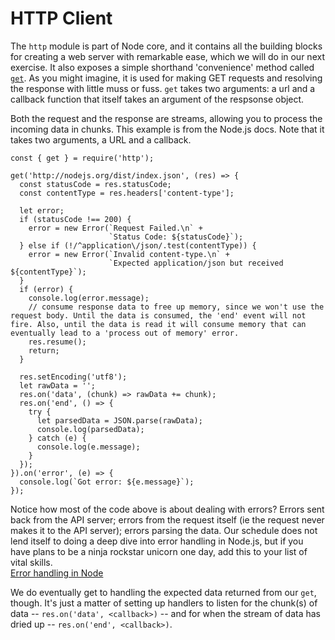 # HTTP Client
The `http` module is part of Node core, and it contains all the building blocks for creating a web server with remarkable ease, which we will do in our next exercise. It also exposes a simple shorthand 'convenience' method called [`get`][get]. As you might imagine, it is used for making GET requests and resolving the response with little muss or fuss. `get` takes two arguments: a url and a callback function that itself takes an argument of the respsonse object.

Both the request and the response are streams, allowing you to process the incoming data in chunks. This example is from the Node.js docs. Note that it takes two arguments, a URL and a callback.
```
const { get } = require('http');

get('http://nodejs.org/dist/index.json', (res) => {
  const statusCode = res.statusCode;
  const contentType = res.headers['content-type'];

  let error;
  if (statusCode !== 200) {
    error = new Error(`Request Failed.\n` +
                      `Status Code: ${statusCode}`);
  } else if (!/^application\/json/.test(contentType)) {
    error = new Error(`Invalid content-type.\n` +
                      `Expected application/json but received ${contentType}`);
  }
  if (error) {
    console.log(error.message);
    // consume response data to free up memory, since we won't use the request body. Until the data is consumed, the 'end' event will not fire. Also, until the data is read it will consume memory that can eventually lead to a 'process out of memory' error.
    res.resume();
    return;
  }

  res.setEncoding('utf8');
  let rawData = '';
  res.on('data', (chunk) => rawData += chunk);
  res.on('end', () => {
    try {
      let parsedData = JSON.parse(rawData);
      console.log(parsedData);
    } catch (e) {
      console.log(e.message);
    }
  });
}).on('error', (e) => {
  console.log(`Got error: ${e.message}`);
});
```
Notice how most of the code above is about dealing with errors? Errors sent back from the API server; errors from the request itself (ie the request never makes it to the API server); errors parsing the data. Our schedule does not lend itself to doing a deep dive into error handling in Node.js, but if you have plans to be a ninja rockstar unicorn one day, add this to your list of vital skills.  
[Error handling in Node](https://www.joyent.com/node-js/production/design/errors)

We do eventually get to handling the expected data returned from our `get`, though. It's just a matter of setting up handlers to listen for the chunk(s) of data -- `res.on('data', <callback>)` -- and for when the stream of data has dried up -- `res.on('end', <callback>)`.

[get]: https://nodejs.org/api/http.html#http_http_get_options_callback
